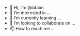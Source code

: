 - 👋 Hi, I’m @lataim
- 👀 I’m interested in ...
- 🌱 I’m currently learning ...
- 💞️ I’m looking to collaborate on ...
- 📫 How to reach me ...

<!---
lataim/lataim is a ✨ special ✨ repository because its `README.md` (this file) appears on your GitHub profile.
You can click the Preview link to take a look at your changes.
--->
